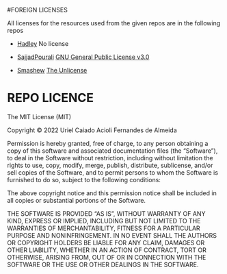 #FOREIGN LICENSES

All licenses for the resources used from the given repos are in the following repos

- [Hadley](https://github.com/hadley/data-baby-names)
  No license

- [SajjadPourali](https://github.com/SajjadPourali/Surnames)
  [GNU General Public License v3.0](https://github.com/SajjadPourali/Surnames/blob/master/LICENSE)

- [Smashew](https://github.com/smashew/NameDatabases)
  [The Unlicense](https://github.com/smashew/NameDatabases/blob/master/LICENSE)

# REPO LICENCE

The MIT License (MIT)

Copyright © 2022 Uriel Caiado Acioli Fernandes de Almeida

Permission is hereby granted, free of charge, to any person obtaining a copy of this software and associated documentation files (the “Software”), to deal in the Software without restriction, including without limitation the rights to use, copy, modify, merge, publish, distribute, sublicense, and/or sell copies of the Software, and to permit persons to whom the Software is furnished to do so, subject to the following conditions:

The above copyright notice and this permission notice shall be included in all copies or substantial portions of the Software.

THE SOFTWARE IS PROVIDED “AS IS”, WITHOUT WARRANTY OF ANY KIND, EXPRESS OR IMPLIED, INCLUDING BUT NOT LIMITED TO THE WARRANTIES OF MERCHANTABILITY, FITNESS FOR A PARTICULAR PURPOSE AND NONINFRINGEMENT. IN NO EVENT SHALL THE AUTHORS OR COPYRIGHT HOLDERS BE LIABLE FOR ANY CLAIM, DAMAGES OR OTHER LIABILITY, WHETHER IN AN ACTION OF CONTRACT, TORT OR OTHERWISE, ARISING FROM, OUT OF OR IN CONNECTION WITH THE SOFTWARE OR THE USE OR OTHER DEALINGS IN THE SOFTWARE.
